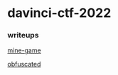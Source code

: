 # davinci-ctf-2022

### writeups
[mine-game](./mine-game/readme.md)

[obfuscated](./obfuscated/readme.md)